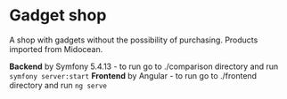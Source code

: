 # Gadget shop

A shop with gadgets without the possibility of purchasing. Products imported from Midocean.


**Backend** by Symfony 5.4.13 - to run go to ./comparison directory and run ```symfony server:start```
**Frontend** by Angular - to run go to ./frontend directory and run ```ng serve```
